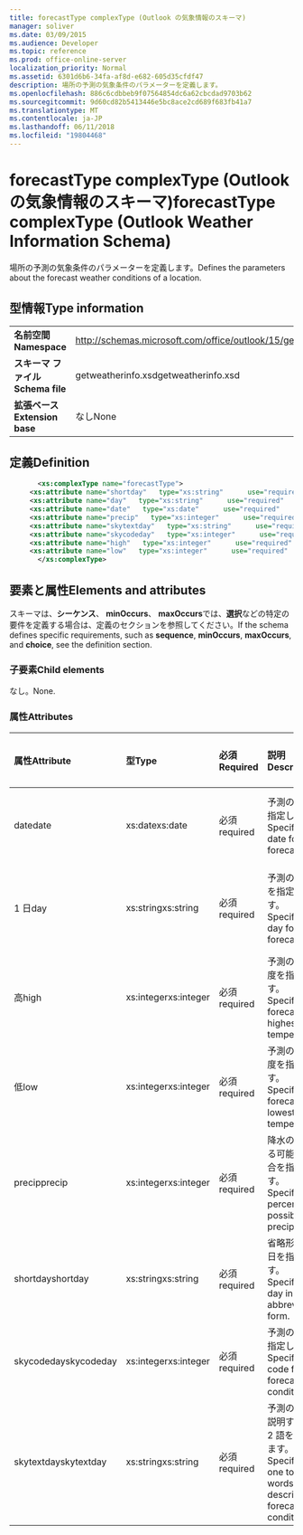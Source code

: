 ```yaml
---
title: forecastType complexType (Outlook の気象情報のスキーマ)
manager: soliver
ms.date: 03/09/2015
ms.audience: Developer
ms.topic: reference
ms.prod: office-online-server
localization_priority: Normal
ms.assetid: 6301d6b6-34fa-af8d-e682-605d35cfdf47
description: 場所の予測の気象条件のパラメーターを定義します。
ms.openlocfilehash: 886c6cdbbeb9f07564854dc6a62cbcdad9703b62
ms.sourcegitcommit: 9d60cd82b5413446e5bc8ace2cd689f683fb41a7
ms.translationtype: MT
ms.contentlocale: ja-JP
ms.lasthandoff: 06/11/2018
ms.locfileid: "19804468"
---
```

# <a name="forecasttype-complextype-outlook-weather-information-schema"></a><span data-ttu-id="a9d60-103">forecastType complexType (Outlook の気象情報のスキーマ)</span><span class="sxs-lookup"><span data-stu-id="a9d60-103">forecastType complexType (Outlook Weather Information Schema)</span></span>

<span data-ttu-id="a9d60-104">場所の予測の気象条件のパラメーターを定義します。</span><span class="sxs-lookup"><span data-stu-id="a9d60-104">Defines the parameters about the forecast weather conditions of a location.</span></span>
  
## <a name="type-information"></a><span data-ttu-id="a9d60-105">型情報</span><span class="sxs-lookup"><span data-stu-id="a9d60-105">Type information</span></span>

|||
|:-----|:-----|
|<span data-ttu-id="a9d60-106">**名前空間**</span><span class="sxs-lookup"><span data-stu-id="a9d60-106">**Namespace**</span></span> <br/> |http://schemas.microsoft.com/office/outlook/15/getweatherinfo.xsd  <br/> |
|<span data-ttu-id="a9d60-107">**スキーマ ファイル**</span><span class="sxs-lookup"><span data-stu-id="a9d60-107">**Schema file**</span></span> <br/> |<span data-ttu-id="a9d60-108">getweatherinfo.xsd</span><span class="sxs-lookup"><span data-stu-id="a9d60-108">getweatherinfo.xsd</span></span>  <br/> |
|<span data-ttu-id="a9d60-109">**拡張ベース**</span><span class="sxs-lookup"><span data-stu-id="a9d60-109">**Extension base**</span></span> <br/> |<span data-ttu-id="a9d60-110">なし</span><span class="sxs-lookup"><span data-stu-id="a9d60-110">None</span></span>  <br/> |
   
## <a name="definition"></a><span data-ttu-id="a9d60-111">定義</span><span class="sxs-lookup"><span data-stu-id="a9d60-111">Definition</span></span>

```XML
       <xs:complexType name="forecastType">
     <xs:attribute name="shortday"   type="xs:string"      use="required"     />
     <xs:attribute name="day"   type="xs:string"      use="required"     />
     <xs:attribute name="date"   type="xs:date"      use="required"     />
     <xs:attribute name="precip"   type="xs:integer"      use="required"     />
     <xs:attribute name="skytextday"   type="xs:string"      use="required"     />
     <xs:attribute name="skycodeday"   type="xs:integer"      use="required"     />
     <xs:attribute name="high"   type="xs:integer"      use="required"     />
     <xs:attribute name="low"   type="xs:integer"      use="required"     />
       </xs:complexType>

```

## <a name="elements-and-attributes"></a><span data-ttu-id="a9d60-112">要素と属性</span><span class="sxs-lookup"><span data-stu-id="a9d60-112">Elements and attributes</span></span>

<span data-ttu-id="a9d60-113">スキーマは、**シーケンス**、 **minOccurs**、 **maxOccurs**では、**選択**などの特定の要件を定義する場合は、定義のセクションを参照してください。</span><span class="sxs-lookup"><span data-stu-id="a9d60-113">If the schema defines specific requirements, such as **sequence**, **minOccurs**, **maxOccurs**, and **choice**, see the definition section.</span></span> 
  
### <a name="child-elements"></a><span data-ttu-id="a9d60-114">子要素</span><span class="sxs-lookup"><span data-stu-id="a9d60-114">Child elements</span></span>

<span data-ttu-id="a9d60-115">なし。</span><span class="sxs-lookup"><span data-stu-id="a9d60-115">None.</span></span>
  
### <a name="attributes"></a><span data-ttu-id="a9d60-116">属性</span><span class="sxs-lookup"><span data-stu-id="a9d60-116">Attributes</span></span>

|<span data-ttu-id="a9d60-117">**属性**</span><span class="sxs-lookup"><span data-stu-id="a9d60-117">**Attribute**</span></span>|<span data-ttu-id="a9d60-118">**型**</span><span class="sxs-lookup"><span data-stu-id="a9d60-118">**Type**</span></span>|<span data-ttu-id="a9d60-119">**必須**</span><span class="sxs-lookup"><span data-stu-id="a9d60-119">**Required**</span></span>|<span data-ttu-id="a9d60-120">**説明**</span><span class="sxs-lookup"><span data-stu-id="a9d60-120">**Description**</span></span>|<span data-ttu-id="a9d60-121">**使用可能な値**</span><span class="sxs-lookup"><span data-stu-id="a9d60-121">**Possible values**</span></span>|
|:-----|:-----|:-----|:-----|:-----|
|<span data-ttu-id="a9d60-122">date</span><span class="sxs-lookup"><span data-stu-id="a9d60-122">date</span></span>  <br/> |<span data-ttu-id="a9d60-123">xs:date</span><span class="sxs-lookup"><span data-stu-id="a9d60-123">xs:date</span></span>  <br/> |<span data-ttu-id="a9d60-124">必須</span><span class="sxs-lookup"><span data-stu-id="a9d60-124">required</span></span>  <br/> |<span data-ttu-id="a9d60-125">予測の日付を指定します。</span><span class="sxs-lookup"><span data-stu-id="a9d60-125">Specifies the date for the forecast.</span></span>  <br/> |<span data-ttu-id="a9d60-126">型 xs:date の値</span><span class="sxs-lookup"><span data-stu-id="a9d60-126">A value of the type xs:date</span></span>  <br/> |
|<span data-ttu-id="a9d60-127">1 日</span><span class="sxs-lookup"><span data-stu-id="a9d60-127">day</span></span>  <br/> |<span data-ttu-id="a9d60-128">xs:string</span><span class="sxs-lookup"><span data-stu-id="a9d60-128">xs:string</span></span>  <br/> |<span data-ttu-id="a9d60-129">必須</span><span class="sxs-lookup"><span data-stu-id="a9d60-129">required</span></span>  <br/> |<span data-ttu-id="a9d60-130">予測の 1 日を指定します。</span><span class="sxs-lookup"><span data-stu-id="a9d60-130">Specifies a day for the forecast.</span></span>  <br/> |<span data-ttu-id="a9d60-131">値の型の使用されています</span><span class="sxs-lookup"><span data-stu-id="a9d60-131">A value of the type xs:string</span></span>  <br/> |
|<span data-ttu-id="a9d60-132">高</span><span class="sxs-lookup"><span data-stu-id="a9d60-132">high</span></span>  <br/> |<span data-ttu-id="a9d60-133">xs:integer</span><span class="sxs-lookup"><span data-stu-id="a9d60-133">xs:integer</span></span>  <br/> |<span data-ttu-id="a9d60-134">必須</span><span class="sxs-lookup"><span data-stu-id="a9d60-134">required</span></span>  <br/> |<span data-ttu-id="a9d60-135">予測の最高温度を指定します。</span><span class="sxs-lookup"><span data-stu-id="a9d60-135">Specifies the forecasted highest temperature.</span></span>  <br/> |<span data-ttu-id="a9d60-136">型 xs:integer の値</span><span class="sxs-lookup"><span data-stu-id="a9d60-136">A value of the type xs:integer</span></span>  <br/> |
|<span data-ttu-id="a9d60-137">低</span><span class="sxs-lookup"><span data-stu-id="a9d60-137">low</span></span>  <br/> |<span data-ttu-id="a9d60-138">xs:integer</span><span class="sxs-lookup"><span data-stu-id="a9d60-138">xs:integer</span></span>  <br/> |<span data-ttu-id="a9d60-139">必須</span><span class="sxs-lookup"><span data-stu-id="a9d60-139">required</span></span>  <br/> |<span data-ttu-id="a9d60-140">予測の最低温度を指定します。</span><span class="sxs-lookup"><span data-stu-id="a9d60-140">Specifies the forecasted lowest temperature.</span></span>  <br/> |<span data-ttu-id="a9d60-141">型 xs:integer の値</span><span class="sxs-lookup"><span data-stu-id="a9d60-141">A value of the type xs:integer</span></span>  <br/> |
|<span data-ttu-id="a9d60-142">precip</span><span class="sxs-lookup"><span data-stu-id="a9d60-142">precip</span></span>  <br/> |<span data-ttu-id="a9d60-143">xs:integer</span><span class="sxs-lookup"><span data-stu-id="a9d60-143">xs:integer</span></span>  <br/> |<span data-ttu-id="a9d60-144">必須</span><span class="sxs-lookup"><span data-stu-id="a9d60-144">required</span></span>  <br/> |<span data-ttu-id="a9d60-145">降水の発生する可能性の割合を指定します。</span><span class="sxs-lookup"><span data-stu-id="a9d60-145">Specifies the percentage possibility of precipitation.</span></span>  <br/> |<span data-ttu-id="a9d60-146">型 xs:integer の値</span><span class="sxs-lookup"><span data-stu-id="a9d60-146">A value of the type xs:integer</span></span>  <br/> |
|<span data-ttu-id="a9d60-147">shortday</span><span class="sxs-lookup"><span data-stu-id="a9d60-147">shortday</span></span>  <br/> |<span data-ttu-id="a9d60-148">xs:string</span><span class="sxs-lookup"><span data-stu-id="a9d60-148">xs:string</span></span>  <br/> |<span data-ttu-id="a9d60-149">必須</span><span class="sxs-lookup"><span data-stu-id="a9d60-149">required</span></span>  <br/> |<span data-ttu-id="a9d60-150">省略形で 1 日を指定します。</span><span class="sxs-lookup"><span data-stu-id="a9d60-150">Specifies a day in abbreviated form.</span></span>  <br/> |<span data-ttu-id="a9d60-151">値の型の使用されています</span><span class="sxs-lookup"><span data-stu-id="a9d60-151">A value of the type xs:string</span></span>  <br/> |
|<span data-ttu-id="a9d60-152">skycodeday</span><span class="sxs-lookup"><span data-stu-id="a9d60-152">skycodeday</span></span>  <br/> |<span data-ttu-id="a9d60-153">xs:integer</span><span class="sxs-lookup"><span data-stu-id="a9d60-153">xs:integer</span></span>  <br/> |<span data-ttu-id="a9d60-154">必須</span><span class="sxs-lookup"><span data-stu-id="a9d60-154">required</span></span>  <br/> |<span data-ttu-id="a9d60-155">予測の条件を指定します。</span><span class="sxs-lookup"><span data-stu-id="a9d60-155">Specifies a code for the forecasted conditions.</span></span>  <br/> |<span data-ttu-id="a9d60-156">型 xs:integer の値</span><span class="sxs-lookup"><span data-stu-id="a9d60-156">A value of the type xs:integer</span></span>  <br/> |
|<span data-ttu-id="a9d60-157">skytextday</span><span class="sxs-lookup"><span data-stu-id="a9d60-157">skytextday</span></span>  <br/> |<span data-ttu-id="a9d60-158">xs:string</span><span class="sxs-lookup"><span data-stu-id="a9d60-158">xs:string</span></span>  <br/> |<span data-ttu-id="a9d60-159">必須</span><span class="sxs-lookup"><span data-stu-id="a9d60-159">required</span></span>  <br/> |<span data-ttu-id="a9d60-160">予測の条件を説明する 1、2 語を指定します。</span><span class="sxs-lookup"><span data-stu-id="a9d60-160">Specifies one to two words that describe the forecasted conditions.</span></span>  <br/> |<span data-ttu-id="a9d60-161">値の型の使用されています</span><span class="sxs-lookup"><span data-stu-id="a9d60-161">A value of the type xs:string</span></span>  <br/> |
   

